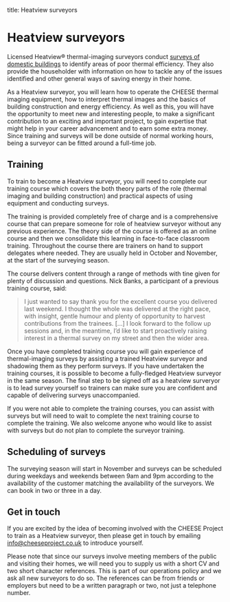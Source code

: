 title: Heatview surveyors

# Heatview surveyors

Licensed Heatview® thermal-imaging surveyors conduct [surveys of domestic
buildings](/home-surveys) to identify areas of poor thermal efficiency. They
also provide the householder with information on how to tackle any of the
issues identified and other general ways of saving energy in their home.

As a Heatview surveyor, you will learn how to operate the CHEESE thermal
imaging equipment, how to interpret thermal images and the basics of building
construction and energy efficiency. As well as this, you will have the
opportunity to meet new and interesting people, to make a significant
contribution to an exciting and important project, to gain expertise that might
help in your career advancement and to earn some extra money.  Since training
and surveys will be done outside of normal working hours, being a surveyor
can be fitted around a full-time job.

## Training

To train to become a Heatview surveyor, you will need to complete our training
course which covers the both theory parts of the role (thermal imaging and
building construction) and practical aspects of using equipment and conducting
surveys.

The training is provided completely free of charge and is a comprehensive
course that can prepare someone for role of heatview surveyor without any
previous experience. The theory side of the course is offered as an online
course and then we consolidate this learning in face-to-face classroom
training. Throughout the course there are trainers on hand to support delegates
where needed. They are usually held in October and November, at the start of
the surveying season.

The course delivers content through a range of methods with tine given for
plenty of discussion and questions. Nick Banks, a participant of a previous
training course, said:

> I just wanted to say thank you for the excellent course you delivered last
> weekend. I thought the whole was delivered at the right pace, with insight,
> gentle humour and plenty of opportunity to harvest contributions from the
> trainees. [...] I look forward to the follow up sessions and, in the meantime,
> I’d like to start proactively raising interest in a thermal survey on my street
> and then the wider area.

Once you have completed training course you will gain experience of
thermal-imaging surveys by assisting a trained Heatview surveyor and shadowing
them as they perform surveys. If you have undertaken the training courses, it
is possible to become a fully-fledged Heatview surveyor in the same season. The
final step to be signed off as a heatview surveryor is to lead survey yourself
so trainers can make sure you are confident and capable of delivering surveys
unaccompanied.

If you were not able to complete the training courses, you can assist with
surveys but will need to wait to complete the next training course to complete
the training. We also welcome anyone who would like to assist with surveys but
do not plan to complete the surveyor training.

## Scheduling of surveys

The surveying season will start in November and surveys can be scheduled during
weekdays and weekends between 9am and 9pm according to the availability of the
customer matching the availability of the surveyors. We can book in two or
three in a day.

## Get in touch

If you are excited by the idea of becoming involved with the CHEESE Project to
train as a Heatview surveyor, then please get in touch by emailing
[info@cheeseproject.co.uk](mailto:info@cheeseproject.co.uk) to introduce
yourself.

Please note that since our surveys involve meeting members of the public and
visiting their homes, we will need you to supply us with a short CV and two
short character references. This is part of our operations policy and we ask
all new surveyors to do so. The references can be from friends or employers but
need to be a written paragraph or two, not just a telephone number.

